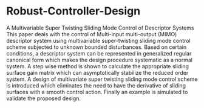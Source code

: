 # Robust-Controller-Design
A Multivariable Super Twisting Sliding Mode Control of Descriptor Systems
This paper deals with the control of Multi-input multi-output (MIMO) descriptor system using multivariable super-twisting sliding mode control scheme subjected to unknown bounded disturbances. Based on certain conditions, a descriptor system can be represented in generalized regular canonical form which makes the design procedure systematic as a normal system. A step wise method is shown to calculate the appropriate sliding surface gain matrix which can asymptotically stabilize the reduced order system. A design of multivariate super twisting sliding mode control scheme is introduced which eliminates the need to have the derivative of sliding surfaces with a smooth control action. Finally an example is simulated to validate the proposed design.
